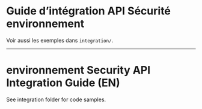 # Guide d’intégration API Sécurité environnement

Voir aussi les exemples dans `integration/`.

---

# environnement Security API Integration Guide (EN)

See integration folder for code samples.
